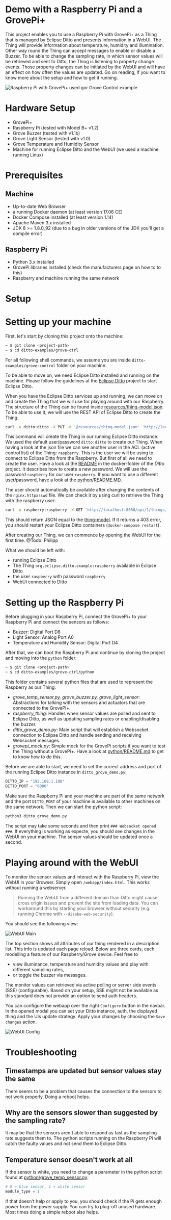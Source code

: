 # Demo with a Raspberry Pi and a GrovePi+

This project enables you to use a Raspberry Pi with GrovePi+ as a Thing
that is managed by Eclipse Ditto and presents information in a WebUI.
The Thing will provide information about temperature, humidity and illumination.
Other way round the Thing can accept messages to enable or disable a Buzzer.
To be able to change the sampling rate, in which sensor values will be retrieved
and sent to Ditto, the Thing is listening to property change events.
Those property changes can be initiated by the WebUI and will have an effect on
how often the values are updated. Go on reading, if you want to know more
about the setup and how to get it running.

![Raspberry Pi with GrovePi+ used gor Grove Control example](docs/grove-ctrl-setup.png)

# Hardware Setup

* GrovePi+
* Raspberry Pi (tested with Model B+ v1.2)
* Grove Buzzer (tested with v1.1b)
* Grove Light Sensor (tested with v1.0)
* Grove Temperature and Humidity Sensor
* Machine for running Eclipse Ditto and the WebUI (we used a machine running Linux)


# Prerequisites

## Machine

* Up-to-date Web Browser
* a running Docker daemon (at least version 17.06 CE)
* Docker Compose installed (at least version 1.14)
* Apache Maven 3.x installed
* JDK 8 >= 1.8.0_92 (due to a bug in older versions of the JDK you'll get a compile error)


## Raspberry Pi

* Python 3.x installed
* GrovePi libraries installed (check the manufacturers page on
how to to this)
* Raspberry and machine running the same network

# Setup

# Setting up your machine

First, let's start by cloning this project onto the machine:

```bash
~ $ git clone <project-path>
~ $ cd ditto-examples/grove-ctrl
```

For all following shell commands, we assume you are inside
`ditto-examples/grove-control` folder on your machine.

To be able to move on, we need Eclipse Ditto installed and running
on the machine. Please follow the guidelines at the  [Eclipse Ditto](https://github.com/eclipse/ditto#getting-started)
project to start Eclipse Ditto.


When you have the Eclipse Ditto services up and running, we can
move on and create the Thing that we will use for playing around
with our Raspberry. The structure of the Thing can be found
inside [resources/thing-model.json](resources/thing-model.json).
To be able to use it, we will use the REST API of Eclipse Ditto
to create the Thing.

```bash
curl -u ditto:ditto -X PUT -d '@resources/thing-model.json' 'http://localhost:8080/api/1/things/org.eclipse.ditto.example:raspberry'
```

This command will create the Thing in our running Eclipse Ditto
instance. We used the default user/password `ditto:ditto` to create our Thing.
When having a look at the json file we can see another user in the
ACL (active control list) of the Thing: `raspberry`. This is the user
we will be using to connect to Eclipse Ditto from the Raspberry.
But first of all we need to create the user. Have a look at the [README](https://github.com/eclipse/ditto/tree/master/docker)
in the docker-folder of the _Ditto_ project. It describes how to create a new
password. We will use the password `raspberry` for our user `raspberry`. If
you want to use a different user/password, have a look at the [python/README.MD](python/README.md).

The user should automatically be available after changing the contents of the `nginx.httpasswd`
file. We can check it by using curl to retrieve the Thing with the raspberry user:

```bash
curl -u raspberry:raspberry -X GET 'http://localhost:8080/api/1/things/org.eclipse.ditto.example:raspberry'
```

This should return JSON equal to the [thing-model](resources/thing-model.json).
If it returns a 403 error, you should restart your Eclipse Ditto containers (`docker-compose restart`).

After creating our Thing, we can commence by opening the WebUI for the first time.
 @Todo: Philipp

What we should be left with:
* running Eclipse Ditto
* The Thing `org.eclipse.ditto.example:raspberry` available in Eclipse Ditto
* the user `raspberry` with password `raspberry`
* WebUI connected to Ditto


# Setting up the Raspberry Pi

Before plugging in your Raspberry Pi, connect the GrovePi+ to your
Raspberry Pi and connect the sensors as follows:

* Buzzer: Digital Port D8
* Light Sensor: Analog Port A0
* Temperature and Humidity Sensor: Digital Port D4

After that, we can boot the Raspberry Pi and continue by cloning the
project and moving into the `python` folder:

```bash
~ $ git clone <project-path>
~ $ cd ditto-examples/grove-ctrl/python
```

This folder contains several python files that are used to represent
the Raspberry as our Thing:

* _grove_temp_sensor.py, grove_buzzer.py, grove_light_sensor_: Abstractions
 for talking with the sensors and actuators that are connected to the GrovePi+.
* _raspberry_thing_: Handles when sensor values are polled and sent to
Eclipse Ditto, as well as updating sampling rates or enabling/disabling
the buzzer.
* _ditto_grove_demo.py_: Main script that will establish a Websocket connection
to Eclipse Ditto and handle sending and receiving Websocket messages.
* _grovepi_mock.py_: Simple mock for the GrovePi scripts if you want
to test the Thing without a GrovePi+. Have a look at [python/README.md](python/README.md)
to get to know how to do this.

Before we are able to start, we need to set the correct address and port of
the running Eclipse Ditto instance in `ditto_grove_demo.py`:

```python
DITTO_IP = "192.168.1.100"
DITTO_PORT = "8080"
```

Make sure the Raspberry Pi and your machine are part of the same network
and the port `DITTO_PORT` of your machine is available to other machines
on the same network. Then we can start the python script:

```bash
python3 ditto_grove_demo.py
```

The script may take some seconds and then print `### Websocket opened ###`.
If everything is working as expecte, you should see changes in the WebUI
on your machine. The sensor values should be updated once a second.

# Playing around with the WebUI

To monitor the sensor values and interact with the Raspberry Pi, view the WebUI in your Browser. Simply open `/webapp/index.html`. This works without running a webserver.

> Running the WebUI from a different domain than Ditto might cause cross origin issues and prevent the site from loading data. You can workaround this by starting your browser without security (e.g. running Chrome with `--disabe-web-security`).

You should see the following view:

![WebUI Main](docs/webapp-main.png)

The top section shows all attributes of our thing rendered in a description list. This info is updated each page reload. Below are three cards, each modelling a feature of our Raspberry/Grove device. Feel free to

* view illuminance, temperature and humidity values and play with different sampling rates,
* or toggle the buzzer via messages.

The monitor values can retrieved via active polling or server side events (SSE) (configurable). Based on your setup, SSE might not be available as this standard does not provide an option to send auth headers.

You can configure the webapp over the right `Configure` button in the navbar. In the opened modal you can set your Ditto instance, auth, the displayed thing and the UIs update strategy. Apply your changes by choosing the `Save changes` action.

![WebUI Config](docs/webapp-config.png)


# Troubleshooting

## Timestamps are updated but sensor values stay the same

There seems to be a problem that causes the connection to the sensors
to not work properly. Doing a reboot helps.

## Why are the sensors slower than suggested by the sampling rate?

It may be that the sensors aren't able to respond as fast as the
sampling rate suggests them to. The python scripts running on the
Raspberry Pi will catch the faulty values and not send them to
Eclipse Ditto.


## Temperature sensor doesn't work at all
If the sensor is white, you need to change a parameter in the python script
found at [python/grove_temp_sensor.py](python/grove_temp_sensor.py):
```python
# 0 = blue sensor, 1 = white sensor
module_type = 1
```

If that doesn't help or apply to you, you should check if the Pi gets
enough power from the power supply. You can try to plug-off unused hardware.
Most times doing a simple reboot also helps.
